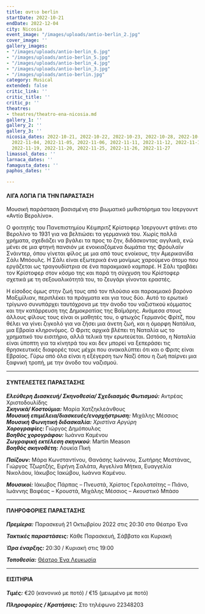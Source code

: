 ```yaml
---
title: αντιο berlin
startDate: 2022-10-21
endDate: 2022-12-04
city: Nicosia
event_image: "/images/uploads/antio-berlin_2.jpg"
cover_image: ''
gallery_images:
- "/images/uploads/antio-berlin_6.jpg"
- "/images/uploads/antio-berlin_5.jpg"
- "/images/uploads/antio-berlin_4.jpg"
- "/images/uploads/antio-berlin_3.jpg"
- "/images/uploads/antio-berlin.jpg"
category: Musical
extended: false
critic_link: ''
critic_title: ''
critic_p: ''
theatres:
- theatres/theatro-ena-nicosia.md
gallery_1: ''
gallery_2: ''
gallery_3: ''
nicosia_dates: 2022-10-21, 2022-10-22, 2022-10-23, 2022-10-28, 2022-10-29, 2022-10-30,
  2022-11-04, 2022-11-05, 2022-11-06, 2022-11-11, 2022-11-12, 2022-11-13, 2022-11-18,
  2022-11-19, 2022-11-20, 2022-11-25, 2022-11-26, 2022-11-27
limassol_dates: ''
larnaca_dates: ''
famagusta_dates: ''
paphos_dates: ''

---
```

#### ΛΙΓΑ ΛΟΓΙΑ ΓΙΑ ΤΗΝ ΠΑΡΑΣΤΑΣΗ

Μουσική παράσταση βασισμένη στο βιωματικό μυθιστόρημα του Ισεργουντ «Αντίο Βερολίνο».

Ο φοιτητής του Πανεπιστημίου Κέιμπριτζ Κρίστοφερ Ίσεργουντ φτάνει στο Βερολίνο το 1931 για να βελτιώσει τα γερμανικά του. Χωρίς πολλά χρήματα, σχεδιάζει να βγάλει τα προς το ζην, διδάσκοντας αγγλικά, ενώ μένει σε μια φτηνή πανσιόν με ενοικιαζόμενα δωμάτια της Φρόυλαϊν Σνάιντερ, όπου γίνεται φίλος με μια από τους ενοίκους, την Αμερικανίδα Σάλι Μπόουλς. Η Σάλι είναι εξωτερικά ένα μονίμως χαρούμενο άτομο που εργάζεται ως τραγουδίστρια σε ένα παρακμιακό καμπαρέ. Η Σάλι τραβάει τον Κρίστοφερ στον κόσμο της και παρά τη σύγχυση του Κρίστοφερ σχετικά με τη σεξουαλικότητά του, το ζευγάρι γίνονται εραστές.

Η είσοδος όμως στην ζωή τους από τον πλούσιο και παρακμιακό βαρόνο Μαξιμίλιαν, περιπλέκει τα πράγματα και για τους δύο. Αυτό το ερωτικό τρίγωνο συνυπάρχει ταυτόχρονα με την άνοδο του ναζιστικού κόμματος και την κατάρρευση της Δημοκρατίας της Βαϊμάρης. Ανάμεσα στους άλλους φίλους τους είναι οι μαθητές του, ο φτωχός Γερμανός Φρίτζ, που θέλει να γίνει ζιγκολό για να ζήσει μια άνετη ζωή, και η όμορφη Νατάλια, μια Εβραία κληρονόμος. Ο Φριτς αρχικά βλέπει τη Ναταλία ως το χρηματικό του εισιτήριο, αλλά τελικά την ερωτεύεται. Ωστόσο, η Ναταλία είναι ύποπτη για τα κίνητρά του και δεν μπορεί να ξεπεράσει τις θρησκευτικές διαφορές τους μέχρι που ανακαλύπτει ότι και ο Φριτς είναι Εβραίος. Γύρω από όλα είναι η εξέγερση των Ναζί όπου η ζωή παίρνει μια ξαφνική τροπή, με την άνοδο του ναζισμού.

***

#### ΣΥΝΤΕΛΕΣΤΕΣ ΠΑΡΑΣΤΑΣΗΣ

**_Ελεύθερη Διασκευή/ Σκηνοθεσία/ Σχεδιασμός Φωτισμού:_** Αντρέας Χριστοδουλίδης  
**_Σκηνικά/ Κοστούμια:_** Μαρία Χατζηκλεάνθους  
**_Μουσική επιμέλεια/διασκευές/ενορχήστρωση:_** Μιχάλης Μέσσιος  
**_Μουσική Φωνητική διδασκαλία:_** _Xριστίνα Αργύρη  
**Χορογραφίες:**_ Γιώργος Δημόπουλος  
**_Βοηθός χορογράφου:_** Ιωάννα Καμένου  
**_Ζωγραφική εκτέλεση σκηνικού_**: Martin Meason  
**_Βοηθός σκηνοθέτη:_** Λουκία Πική

**_Παίζουν:_** Μάρα Κωνσταντίνου, Θανάσης Ιωάννου, Σωτήρης Μεστάνας, Γιώργος Τζωρτζής, Ειρήνη Σαλάτα, Αγγελίνα Μήτκα, Ευαγγελία Νικολάου, Ιάκωβος Ιακώβου, Ιωάννα Καμένου.

**_Μουσικοί:_** Ιάκωβος Πάρπας – Πνευστά, Χρίστος Γερολατσίτης – Πιάνο, Ιωάννης Βαφέας – Κρουστά, Μιχάλης Μέσσιος – Ακουστικό Μπάσο

***

#### ΠΛΗΡΟΦΟΡΙΕΣ ΠΑΡΑΣΤΑΣΗΣ

**_Πρεμίερα:_** Παρασκευή 21 Οκτωβρίου 2022 στις 20:30 στο Θέατρο Ένα

**_Τακτικές παραστάσεις:_** Κάθε Παρασκευή, Σάββατο και Κυριακή

**_Ώρα έναρξης:_** 20:30 / Κυριακή στις 19:00

**_Τοποθεσία:_** [Θέατρο Ένα Λευκωσία](?#map)

***

#### ΕΙΣΙΤΗΡΙΑ

**_Τιμές:_** €20 (κανονικό με ποτό) / €15 (μειωμένο με ποτό)

**_Πληροφορίες / Κρατήσεις:_** Στο τηλέφωνο 22348203